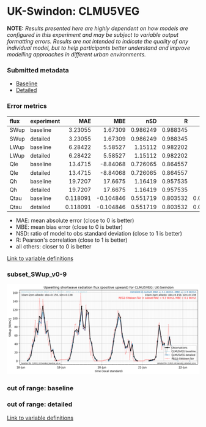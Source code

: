 # UK-Swindon: CLMU5VEG

**NOTE:** *Results presented here are highly dependent on how models are configured in this experiment and may be subject to variable output formatting errors. Results are not intended to indicate the quality of any individual model, but to help participants better understand and improve modelling approaches in different urban environments.*

### Submitted metadata

- [Baseline](CLMU5VEG_UK-Swindon_baseline_attrs.md)
- [Detailed](CLMU5VEG_UK-Swindon_detailed_attrs.md)

### Error metrics

| flux   | experiment   |       MAE |       MBE |      nSD |        R |         5th |      95th |      RMSE |    cRMSE |      AMBE |     1-nSD |       1-R |   nSkewness |   nKurtosis |   Overlap |
|:-------|:-------------|----------:|----------:|---------:|---------:|------------:|----------:|----------:|---------:|----------:|----------:|----------:|------------:|------------:|----------:|
| SWup   | baseline     |  3.23055  |  1.67309  | 0.986249 | 0.988345 |  0.72931    |  1.87647  |  4.85502  | 0.152243 |  1.67309  | 0.0137512 | 0.0116547 |    0.227152 |   1.09703   | 0.0978345 |
| SWup   | detailed     |  3.23055  |  1.67309  | 0.986249 | 0.988345 |  0.72931    |  1.87647  |  4.85502  | 0.152243 |  1.67309  | 0.0137512 | 0.0116547 |    0.227152 |   1.09703   | 0.0978345 |
| LWup   | baseline     |  6.28422  |  5.58527  | 1.15112  | 0.982202 |  2.13404    | 20.7271   | 10.3806   | 0.252613 |  5.58527  | 0.15112   | 0.0177982 |    0.748006 |   4.75588   | 0.0613479 |
| LWup   | detailed     |  6.28422  |  5.58527  | 1.15112  | 0.982202 |  2.13404    | 20.7271   | 10.3806   | 0.252613 |  5.58527  | 0.15112   | 0.0177982 |    0.748006 |   4.75588   | 0.0613479 |
| Qle    | baseline     | 13.4715   | -8.84068  | 0.726065 | 0.864557 |  3.6915     | 34.8012   | 22.8146   | 0.521269 |  8.84068  | 0.273935  | 0.135443  |    0.194859 |   0.612375  | 0.197609  |
| Qle    | detailed     | 13.4715   | -8.84068  | 0.726065 | 0.864557 |  3.6915     | 34.8012   | 22.8146   | 0.521269 |  8.84068  | 0.273935  | 0.135443  |    0.194859 |   0.612375  | 0.197609  |
| Qh     | baseline     | 19.7207   | 17.6675   | 1.16419  | 0.957535 | 16.4362     | 42.5615   | 27.9523   | 0.354728 | 17.6675   | 0.16419   | 0.0424646 |    0.066394 |   0.0353215 | 0.202326  |
| Qh     | detailed     | 19.7207   | 17.6675   | 1.16419  | 0.957535 | 16.4362     | 42.5615   | 27.9523   | 0.354728 | 17.6675   | 0.16419   | 0.0424646 |    0.066394 |   0.0353215 | 0.202326  |
| Qtau   | baseline     |  0.118091 | -0.104846 | 0.551719 | 0.803532 |  0.00379907 |  0.350494 |  0.197325 | 0.646332 |  0.104846 | 0.448282  | 0.196468  |    0.22172  |   1.70288   | 0.202     |
| Qtau   | detailed     |  0.118091 | -0.104846 | 0.551719 | 0.803532 |  0.00379907 |  0.350494 |  0.197325 | 0.646332 |  0.104846 | 0.448282  | 0.196468  |    0.22172  |   1.70288   | 0.202     |

 - MAE: mean absolute error (close to 0 is better)
 - MBE: mean bias error (close to 0 is better)
 - NSD: ratio of model to obs standard deviation (close to 1 is better)
 - R: Pearson's correlation (close to 1 is better)
 - all others: closer to 0 is better

[Link to variable definitions](../modelattrs/variable_definitions.md)

### <a name="subset_swup_v0-9"></a>subset_SWup_v0-9
[![CLMU5VEG_UK-Swindon_subset_SWup_v0-9.png](CLMU5VEG_UK-Swindon_subset_SWup_v0-9.png)](CLMU5VEG_UK-Swindon_subset_SWup_v0-9.png)

### out of range: baseline


### out of range: detailed



[Link to variable definitions](../modelattrs/variable_definitions.md)

